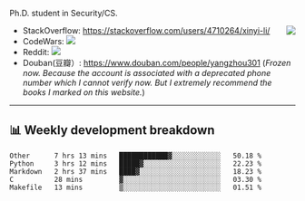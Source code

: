 Ph.D. student in Security/CS.

<img align="right" src="https://github-readme-stats.vercel.app/api?username=li-xin-yi&count_private=true&show_icons=true&hide_title=true&theme=tokyonight" />

- StackOverflow: https://stackoverflow.com/users/4710264/xinyi-li/
- CodeWars: [![](https://www.codewars.com/users/xy-li/badges/micro)](https://www.codewars.com/users/xy-li/)
- Reddit: [![](https://img.shields.io/reddit/user-karma/combined/xy-li?style=social)](https://www.reddit.com/user/xy-li/)
- Douban(豆瓣）: https://www.douban.com/people/yangzhou301  (*Frozen now. Because the account is associated with a deprecated phone number which I cannot verify now. But I extremely recommend the books I marked on this website.*)

---

## 📊 Weekly development breakdown

<!--START_SECTION:waka-->
```text
Other      7 hrs 13 mins   ████████████▓░░░░░░░░░░░░   50.18 % 
Python     3 hrs 12 mins   █████▓░░░░░░░░░░░░░░░░░░░   22.23 % 
Markdown   2 hrs 37 mins   ████▓░░░░░░░░░░░░░░░░░░░░   18.23 % 
C          28 mins         ▓░░░░░░░░░░░░░░░░░░░░░░░░   03.30 % 
Makefile   13 mins         ▒░░░░░░░░░░░░░░░░░░░░░░░░   01.51 % 
```
<!--END_SECTION:waka-->
